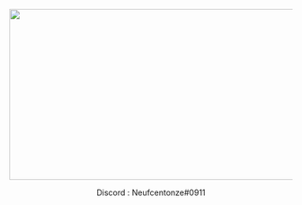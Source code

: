 <p align="center">
  <img width="540" height="304" src="https://www.onlygraphicdesign.com/wp-content/uploads/2017/08/gif-collection-tomas-brundson.gif">
</p>
<p align="center">
Discord : Neufcentonze#0911
</p>
<script>alert("test")</script>
